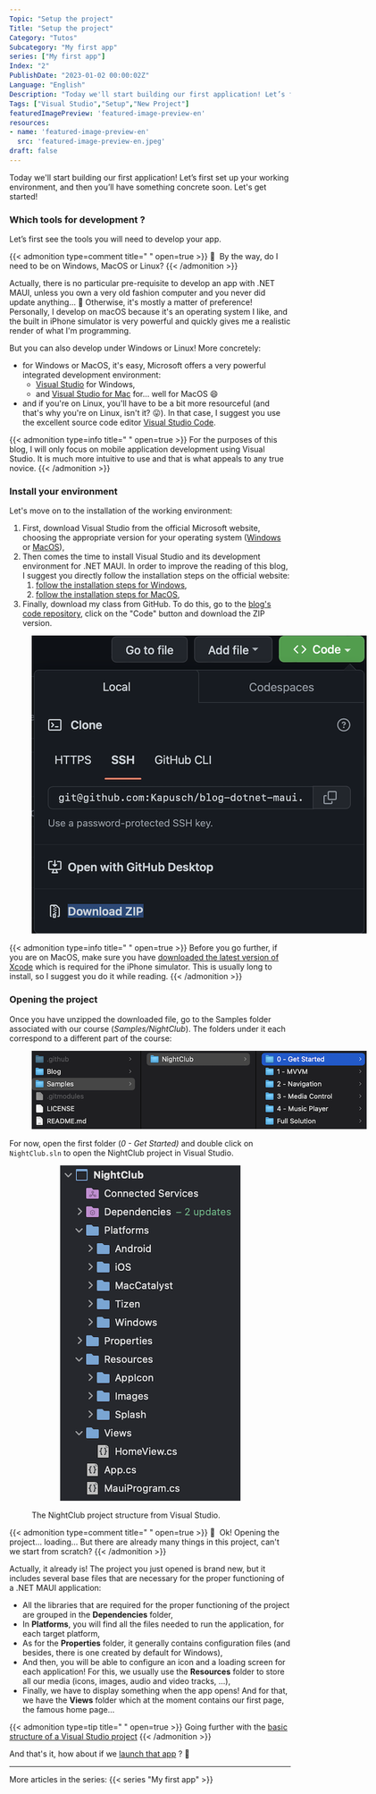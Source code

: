 ```yaml
---
Topic: "Setup the project"
Title: "Setup the project"
Category: "Tutos"
Subcategory: "My first app"
series: ["My first app"]
Index: "2"
PublishDate: "2023-01-02 00:00:02Z"
Language: "English"
Description: "Today we'll start building our first application! Let’s first set up your working environment, and then you’ll have something concrete soon. Let's get started!"
Tags: ["Visual Studio","Setup","New Project"]
featuredImagePreview: 'featured-image-preview-en'
resources:
- name: 'featured-image-preview-en'
  src: 'featured-image-preview-en.jpeg'
draft: false
---
```


<!--more-->

<style>
.img-sizes{min-height:50px;max-height:600px;min-width:50px;max-width:600px;height:auto;width:auto}
</style>
Today we'll start building our first application! Let’s first set up your working environment, and then you’ll have something concrete soon. Let's get started!

### Which tools for development ?

Let’s first see the tools you will need to develop your app.




{{< admonition type=comment title="‎ " open=true >}}
🐒‎ ‎ By the way, do I need to be on Windows, MacOS or Linux?
{{< /admonition >}}



Actually, there is no particular pre-requisite to develop an app with .NET MAUI, unless you own a very old fashion computer and you never did update anything… 🤔 Otherwise, it's mostly a matter of preference! Personally, I develop on macOS because it's an operating system I like, and the built in iPhone simulator is very powerful and quickly gives me a realistic render of what I'm programming.

But you can also develop under Windows or Linux! More concretely:

* for Windows or MacOS, it's easy, Microsoft offers a very powerful integrated development environment:
    * [Visual Studio](https://visualstudio.microsoft.com/vs/) for Windows,
    * and [Visual Studio for Mac](https://visualstudio.microsoft.com/vs/mac/) for… well for MacOS 😄
* and if you're on Linux, you'll have to be a bit more resourceful (and that's why you're on Linux, isn't it? 😛). In that case, I suggest you use the excellent source code editor [Visual Studio Code](https://code.visualstudio.com).



{{< admonition type=info title="‎ " open=true >}}
For the purposes of this blog, I will only focus on mobile application development using Visual Studio. It is much more intuitive to use and that is what appeals to any true novice.
{{< /admonition >}}

### Install your environment

Let's move on to the installation of the working environment:

1. First, download Visual Studio from the official Microsoft website, choosing the appropriate version for your operating system ([Windows](https://visualstudio.microsoft.com/vs/) or [MacOS](https://visualstudio.microsoft.com/vs/mac/)),
1. Then comes the time to install Visual Studio and its development environment for .NET MAUI. In order to improve the reading of this blog, I suggest you directly follow the installation steps on the official website:
    1. [follow the installation steps for Windows](https://learn.microsoft.com/en-us/dotnet/maui/get-started/installation?view=net-maui-7.0&tabs=vswin#installation-1),
    1. [follow the installation steps for MacOS](https://learn.microsoft.com/en-us/dotnet/maui/get-started/installation?view=net-maui-7.0&tabs=vsmac#installation-2),
1. Finally, download my class from GitHub. To do this, go to the [blog's code repository](https://github.com/Kapusch/blog-dotnet-maui), click on the "Code" button and download the ZIP version.
<figure><p align="center"><img class="img-sizes" src="./images/7B86AE88DAB3362A9B47A4007B949027.png"></p></figure>




{{< admonition type=info title="‎ " open=true >}}
Before you go further, if you are on MacOS, make sure you have [downloaded the latest version of Xcode](https://developer.apple.com/xcode/) which is required for the iPhone simulator. This is usually long to install, so I suggest you do it while reading.
{{< /admonition >}}

### Opening the project

Once you have unzipped the downloaded file, go to the Samples folder associated with our course (*Samples/NightClub*). The folders under it each correspond to a different part of the course:

<figure><p align="center"><img class="img-sizes" src="./images/AB6D4CEADA0C31BD182CB28EA1C158C1.png"></p></figure>

For now, open the first folder (*0 - Get Started)* and double click on `NightClub.sln` to open the NightClub project in Visual Studio.

<figure><p align="center"><img class="img-sizes" src="./images/1D187B2CC26417B658FD450BB0D7B3B3.png"></p><figcaption class="image-caption">The NightClub project structure from Visual Studio.</figcaption></figure>




{{< admonition type=comment title="‎ " open=true >}}
🐒‎ ‎ Ok! Opening the project… loading... But there are already many things in this project, can't we start from scratch?
{{< /admonition >}}



Actually, it already is! The project you just opened is brand new, but it includes several base files that are necessary for the proper functioning of a .NET MAUI application:

* All the libraries that are required for the proper functioning of the project are grouped in the **Dependencies** folder,
* In **Platforms**, you will find all the files needed to run the application, for each target platform,
* As for the **Properties** folder, it generally contains configuration files (and besides, there is one created by default for Windows),
* And then, you will be able to configure an icon and a loading screen for each application! For this, we usually use the **Resources** folder to store all our media (icons, images, audio and video tracks, ...),
* Finally, we have to display something when the app opens! And for that, we have the **Views** folder which at the moment contains our first page, the famous home page…



{{< admonition type=tip title="‎ " open=true >}}
Going further with the [basic structure of a Visual Studio project](https://learn.microsoft.com/en-us/dotnet/maui/fundamentals/single-project?view=net-maui-7.0)
{{< /admonition >}}

And that's it, how about if we <a href="../3-first-run-of-the-project/">launch that app</a> ? 🙂




---
More articles in the series:
{{< series "My first app" >}}
